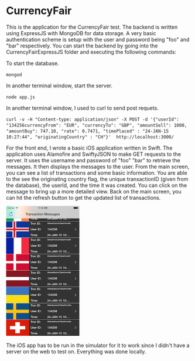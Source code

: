 # CurrencyFair
This is the application for the CurrencyFair test. The backend is written using ExpressJS with MongoDB for data storage. A very basic authentication scheme is setup with the user and password being "foo" and "bar" respectively. You can start the backend by going into the CurrencyFairExpressJS folder and executing the following commands:

To start the database.
```shell
mongod
```
In another terminal window, start the server.
```shell
node app.js
```

In another terminal window, I used to curl to send post requets.
```shell
curl -v -H "Content-type: application/json" -X POST -d '{"userId": "134256currencyFrom": "EUR", "currencyTo": "GBP", "amountSell": 1000, "amountBuy": 747.10, "rate": 0.7471, "timePlaced" : "24-JAN-15 10:27:44", "originatingCountry" : "CH"}'  http://localhost:3000/
```

For the front end, I wrote a basic iOS application written in Swift. The application uses Alamofire and SwiftyJSON to make GET requests to the server. It uses the username and password of "foo" "bar" to retrieve the messages. It then displays the messages to the user. From the main screen, you can see a list of transactions and some basic information. You are able to the see the originating country flag, the unique transactionID (given from the database), the userId, and the time it was created. You can click on the message to bring up a more detailed view. Back on the main screen, you can hit the refresh button to get the updated list of transactions.

![alt text](https://raw.githubusercontent.com/DaveCabrera/CurrencyFair/master/screen.png "Screen")

The iOS app has to be run in the simulator for it to work since I didn't have a server on the web to test on. Everything was done locally.